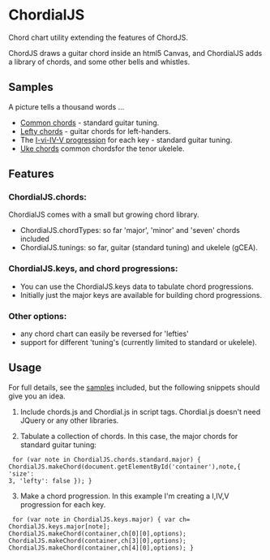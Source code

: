 ChordialJS
==========

Chord chart utility extending the features of ChordJS.

ChordJS draws a guitar chord inside an html5 Canvas, and ChordialJS adds a library of chords, and some other bells and whistles.

Samples
-------
A picture tells a thousand words ...

 - [Common chords](http://laher.github.com/ChordialJS/sample-common-chords.html) - standard guitar tuning.
 - [Lefty chords](http://laher.github.com/ChordialJS/sample-lefty.html) - guitar chords for left-handers.
 - The [I-vi-IV-V progression](http://laher.github.com/ChordialJS/sample-progression1.html) for each key - standard guitar tuning.
 - [Uke chords](http://laher.github.com/ChordialJS/sample-ukelele.html) common chordsfor the tenor ukelele.

Features
-------
### ChordialJS.chords:

ChordialJS comes with a small but growing chord library. 

 - ChordialJS.chordTypes: so far 'major', 'minor' and 'seven' chords included 
 - ChordialJS.tunings: so far, guitar (standard tuning) and ukelele (gCEA).

### ChordialJS.keys, and chord progressions:
 - You can use the ChordialJS.keys data to tabulate chord progressions.
 - Initially just the major keys are available for building chord progressions. 

### Other options:
 - any chord chart can easily be reversed for 'lefties'
 - support for different 'tuning's (currently limited to standard or ukelele).

Usage
-----
For full details, see the [samples](http://laher.github.com/ChordialJS/samples.html) included, but the following snippets should give you an idea.
 1. Include chords.js and Chordial.js in script tags. Chordial.js doesn't need JQuery or any other libraries.

 2. Tabulate a collection of chords. In this case, the major chords for standard guitar tuning:

<code><pre>
   for (var note in ChordialJS.chords.standard.major) {
	ChordialJS.makeChord(document.getElementById('container'),note,{ 'size': 3, 'lefty': false });
   }
</pre></code>

 3. Make a chord progression. In this example I'm creating a I,IV,V progression for each key.

<code><pre>
   for (var note in ChordialJS.keys.major) {
	var ch= ChordialJS.keys.major[note];
	ChordialJS.makeChord(container,ch[0][0],options);
	ChordialJS.makeChord(container,ch[3][0],options);
	ChordialJS.makeChord(container,ch[4][0],options);
   }
</pre></code>

 
